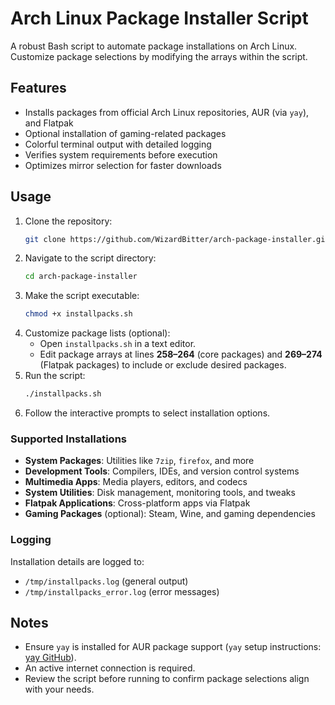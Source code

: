# Arch Linux Package Installer Script

A robust Bash script to automate package installations on Arch Linux. Customize package selections by modifying the arrays within the script.

## Features

- Installs packages from official Arch Linux repositories, AUR (via `yay`), and Flatpak
- Optional installation of gaming-related packages
- Colorful terminal output with detailed logging
- Verifies system requirements before execution
- Optimizes mirror selection for faster downloads

## Usage

1. Clone the repository:
   ```bash
   git clone https://github.com/WizardBitter/arch-package-installer.git
   ```
2. Navigate to the script directory:
   ```bash
   cd arch-package-installer
   ```
3. Make the script executable:
   ```bash
   chmod +x installpacks.sh
   ```
4. Customize package lists (optional):
   - Open `installpacks.sh` in a text editor.
   - Edit package arrays at lines **258–264** (core packages) and **269–274** (Flatpak packages) to include or exclude desired packages.
5. Run the script:
   ```bash
   ./installpacks.sh
   ```
6. Follow the interactive prompts to select installation options.

### Supported Installations

- **System Packages**: Utilities like `7zip`, `firefox`, and more
- **Development Tools**: Compilers, IDEs, and version control systems
- **Multimedia Apps**: Media players, editors, and codecs
- **System Utilities**: Disk management, monitoring tools, and tweaks
- **Flatpak Applications**: Cross-platform apps via Flatpak
- **Gaming Packages** (optional): Steam, Wine, and gaming dependencies

### Logging

Installation details are logged to:
- `/tmp/installpacks.log` (general output)
- `/tmp/installpacks_error.log` (error messages)

## Notes

- Ensure `yay` is installed for AUR package support (`yay` setup instructions: [yay GitHub](https://github.com/Jguer/yay)).
- An active internet connection is required.
- Review the script before running to confirm package selections align with your needs.
